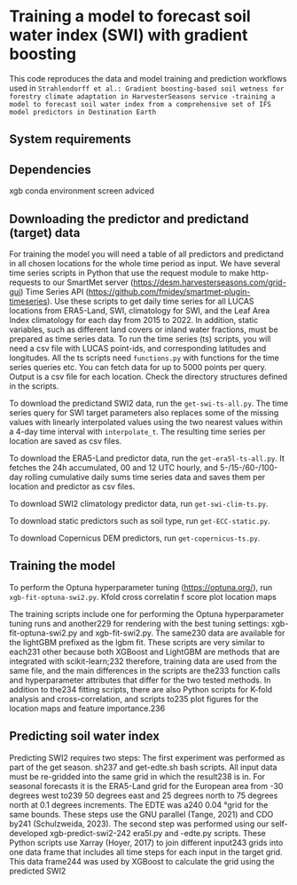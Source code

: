 # Training a model to forecast soil water index (SWI) with gradient boosting

This code reproduces the data and model training and prediction workflows used in `Strahlendorff et al.: Gradient boosting-based soil wetness for forestry climate adaptation in HarvesterSeasons service -training a model to forecast soil water index from a comprehensive set of IFS model predictors in Destination Earth`  

## System requirements

## Dependencies

xgb conda environment
screen adviced

## Downloading the predictor and predictand (target) data
For training the model you will need a table of all predictors and predictand in all chosen locations for the whole time period as input. We have several time series scripts in Python that use the request module to make http-requests to our SmartMet server (https://desm.harvesterseasons.com/grid-gui) Time Series API (https://github.com/fmidev/smartmet-plugin-timeseries). Use these scripts to get daily time series for all LUCAS locations from ERA5-Land, SWI, climatology for SWI, and the Leaf Area Index climatology for each day from 2015 to 2022. In addition, static variables, such as different land covers or inland water fractions, must be prepared as time series data. To run the time series (ts) scripts, you will need a csv file with LUCAS point-ids, and corresponding latitudes and longitudes. All the ts scripts need `functions.py` with functions for the time series queries etc. You can fetch data for up to 5000 points per query. Output is a csv file for each location. Check the directory structures defined in the scripts. 

To download the predictand SWI2 data, run the `get-swi-ts-all.py`. The time series query for SWI target parameters also replaces some of the missing values with linearly interpolated values using the two nearest values within a 4-day time interval with `interpolate_t`. The resulting time series per location are saved as csv files.  

To download the ERA5-Land predictor data, run the `get-era5l-ts-all.py`. It fetches the 24h accumulated, 00 and 12 UTC hourly, and 5-/15-/60-/100-day rolling cumulative daily sums time series data and saves them per location and predictor as csv files.

To download SWI2 climatology predictor data, run `get-swi-clim-ts.py`. 

To download static predictors such as soil type, run `get-ECC-static.py`. 

To download Copernicus DEM predictors, run `get-copernicus-ts.py`. 

## Training the model
To perform the Optuna hyperparameter tuning (https://optuna.org/), run `xgb-fit-optuna-swi2.py`. 
Kfold 
cross correlatin
f score 
plot location maps

The training scripts include one for performing the Optuna hyperparameter tuning runs and another229
for rendering with the best tuning settings: xgb-fit-optuna-swi2.py and xgb-fit-swi2.py. The same230
data are available for the lightGBM prefixed as the lgbm fit. These scripts are very similar to each231
other because both XGBoost and LightGBM are methods that are integrated with scikit-learn;232
therefore, training data are used from the same file, and the main differences in the scripts are the233
function calls and hyperparameter attributes that differ for the two tested methods. In addition to the234
fitting scripts, there are also Python scripts for K-fold analysis and cross-correlation, and scripts to235
plot figures for the location maps and feature importance.236

## Predicting soil water index
Predicting SWI2 requires two steps: The first experiment was performed as part of the get season. sh237
and get-edte.sh bash scripts. All input data must be re-gridded into the same grid in which the result238
is in. For seasonal forecasts it is the ERA5-Land grid for the European area from -30 degrees west to239
50 degrees east and 25 degrees north to 75 degrees north at 0.1 degrees increments. The EDTE was a240
0.04 °grid for the same bounds. These steps use the GNU parallel (Tange, 2021) and CDO by241
(Schulzweida, 2023). The second step was performed using our self-developed xgb-predict-swi2-242
era5l.py and -edte.py scripts. These Python scripts use Xarray (Hoyer, 2017) to join different input243
grids into one data frame that includes all time steps for each input in the target grid. This data frame244
was used by XGBoost to calculate the grid using the predicted SWI2
